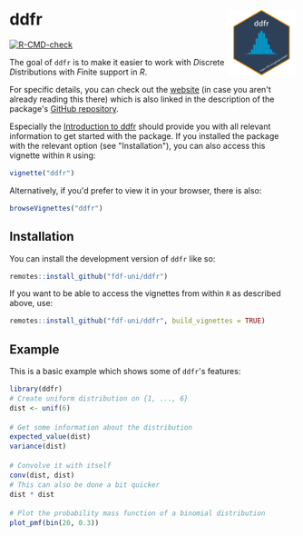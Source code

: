 
# ddfr <a href="https://fdf-uni.github.io/ddfr/"><img src="man/figures/logo.png" align="right" height="116" alt="ddfr website" /></a>

<!-- badges: start -->
[![R-CMD-check](https://github.com/fdf-uni/ddfr/actions/workflows/R-CMD-check.yml/badge.svg)](https://github.com/fdf-uni/ddfr/actions/workflows/R-CMD-check.yml)
<!-- badges: end -->

The goal of `ddfr` is to make it easier to work with *D*iscrete *D*istributions with *F*inite support in *R*.

For specific details, you can check out the [website](https://fdf-uni.github.io/ddfr/) (in case you aren't already reading this there) which is also linked in the description of the package's [GitHub repository](https://github.com/fdf-uni/ddfr/).

Especially the [Introduction to ddfr](https://fdf-uni.github.io/ddfr/articles/ddfr.html) should provide you with all relevant information to get started with the package.
If you installed the package with the relevant option (see "Installation"), you can also access this vignette within `R` using:

``` r
vignette("ddfr")
```

Alternatively, if you'd prefer to view it in your browser, there is also:

``` r
browseVignettes("ddfr")
```

## Installation

You can install the development version of `ddfr` like so:

``` r
remotes::install_github("fdf-uni/ddfr")
```

If you want to be able to access the vignettes from within `R` as described above, use:


``` r
remotes::install_github("fdf-uni/ddfr", build_vignettes = TRUE)
```

## Example

This is a basic example which shows some of `ddfr`'s features:

``` r
library(ddfr)
# Create uniform distribution on {1, ..., 6}
dist <- unif(6)

# Get some information about the distribution
expected_value(dist)
variance(dist)

# Convolve it with itself
conv(dist, dist)
# This can also be done a bit quicker
dist * dist

# Plot the probability mass function of a binomial distribution
plot_pmf(bin(20, 0.3))
```
